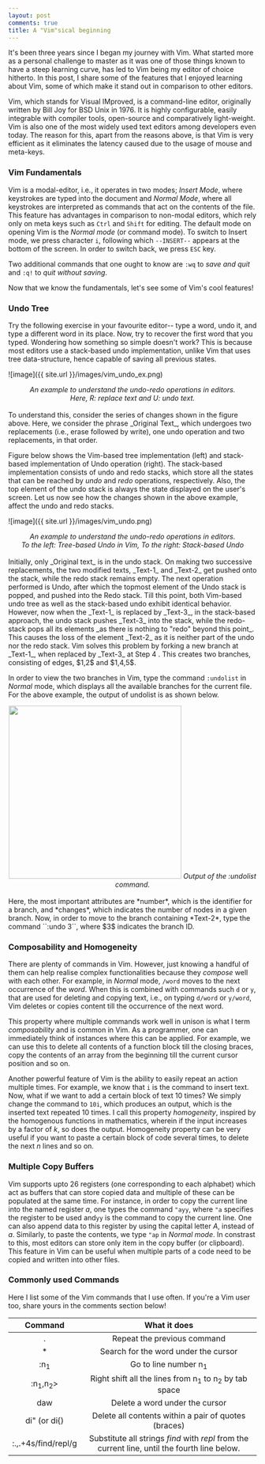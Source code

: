 ```yaml
---
layout: post
comments: true
title: A "Vim"sical beginning
---
```


It's been three years since I began my journey with Vim. What started more as a personal challenge to master as it was one of those things known to have a steep learning curve, has led to Vim being my editor of choice hitherto. In this post, I share some of the features that I enjoyed learning about Vim, some of which make it stand out in comparison to other editors. 

Vim, which stands for Visual IMproved, is a command-line editor, originally written by Bill Joy for BSD Unix in 1976. It is highly configurable, easily integrable with compiler tools, open-source and comparatively light-weight. Vim is also one of the most widely used text editors among developers even today. The reason for this, apart from the reasons above, is that Vim is very efficient as it eliminates the latency caused due to the usage of mouse and meta-keys. 

### Vim Fundamentals
Vim is a modal-editor, i.e., it operates in two modes; *Insert Mode*, where keystrokes are typed into the document and *Normal Mode*, where all keystrokes are interpreted as commands that act on the contents of the file. This feature has advantages in comparison to non-modal editors, which rely only on meta keys such as ``Ctrl`` and ``Shift`` for editing. The default mode on opening Vim is the _Normal mode_ (or command mode). To switch to Insert mode, we press character ``i``, following which ``--INSERT--`` appears at the bottom of the screen. In order to switch back, we press ``ESC`` key.
<!-- You will know you are in Insert mode when the bottom left of your screen has the words ``-- INSERT --``. The figure above shows how to switch back and forth between the two modes. <img src="{{ site.url }}/images/vim_funda.png" width="200" style="float:left"/>
#<br />-->
Two additional commands that one ought to know are ``:wq`` to _save and quit_ and ``:q!`` to _quit without saving_. 

Now that we know the fundamentals, let's see some of Vim's cool features!

### Undo Tree
Try the following exercise in your favourite editor-- type a word, undo it, and type a different word in its place. Now, try to recover the first word that you typed. Wondering how something so simple doesn't work? 
This is because most editors use a stack-based undo implementation, unlike Vim that uses tree data-structure, hence capable of saving all previous states. 

![image]({{ site.url }}/images/vim_undo_ex.png)
<center><i>An example to understand the undo-redo operations in editors. <br/> Here, R: replace text and U: undo text.</i></center>
<br />
To understand this, consider the series of changes shown in the figure above. Here, we consider the phrase _Original Text_, which undergoes two replacements (i.e., erase followed by write), one undo operation and two replacements, in that order.


<!--Here, the words _Original text_ are typed, and undergo two replacements, one undo operation and two replacements, in that order. -->


Figure below shows the Vim-based tree implementation (left) and stack-based implementation of Undo operation (right). The stack-based implementation consists of undo and redo stacks, which store all the states that can be reached by _undo_ and _redo_ operations, respectively. Also, the top element of the undo stack is always the state displayed on the user's screen.
Let us now see how the changes shown in the above example, affect the undo and redo stacks.

![image]({{ site.url }}/images/vim_undo.png)
<center><i>An example to understand the undo-redo operations in editors. <br /> To the left: Tree-based Undo in Vim, To the right: Stack-based Undo</i></center>
<br />
Initially, only _Original text_ is in the undo stack. On making two successive replacements, the two modified texts, _Text-1_ and _Text-2_ get pushed onto the stack, while the redo stack remains empty. 
<!--Note that the element on the top of the undo-stack is the one that is displayed on the user's screen.--> The next operation performed is Undo, after which the topmost element of the Undo stack is popped, and pushed into the Redo stack. Till this point, both Vim-based undo tree as well as the stack-based undo exhibit identical behavior. However, now when the _Text-1_ is replaced by _Text-3_, in the stack-based approach, the undo stack pushes _Text-3_ into the stack, while the redo-stack pops all its elements _as there is nothing to "redo" beyond this point_. This causes the loss of the element _Text-2_ as it is neither part of the undo nor the redo stack. Vim solves this problem by forking a new branch at _Text-1_, when replaced by _Text-3_ at Step 4 . This creates two branches, consisting of edges, $1,2$ and $1,4,5$.
<!--constituted by the edges $1,4,5$ when changes happen, as shown above.-->

In order to view the two branches in Vim, type the command ``:undolist`` in _Normal_ mode, which displays all the available branches for the current file. For the above example, the output of undolist is as shown below.
<center>
<img src="{{ site.url }}/images/undo-output.png" width="350"/>
<i> Output of the :undolist command. </i> 
 </center>
<br />
Here, the most important attributes are *number*, which is the identifier for a branch, and *changes*, which indicates the number of nodes in a given branch.
<!-- *when* indicates the time when the last change was made and *saved* indicates how many times the file was saved in the branch.--> Now, in order to move to the branch containing *Text-2*, type the command ``:undo 3``, where $3$ indicates the branch ID.
<!---### Recording Macros
As kids, most of us would have been fascinated by the _"apply a formula to a column feature"_ in Microsoft Excel. Macros in Vim are exactly like that, but for text instead of numbers. Say suppose you have a CSV file with the name in the first column written as ` Firstname``<space>``Lastname `. If you want to convert all the names into small-case and remove the space between them, all you have to do is do the action for the first row, record it and apply it to all other rows. This is realisable with a total of three simple commands. This action can be stored in a buffer and can be re-used anytime before closing the file. It can come handy to programmers when a data file has to be converted into a Python dictionary.-->

###  Composability and Homogeneity
There are plenty of commands in Vim. However, just knowing a handful of them can help realise complex functionalities because they *compose* well with each other. For example, in _Normal_ mode, `/word` moves to the next occurrence of the _word_. When this is combined with commands such `d` or `y`, that are used for deleting and copying text, i.e., on typing `d/word` or `y/word`, Vim deletes or copies content till the occurrence of the next word.
<!--  deletes from the current cursor position, i.e., when we type `d/word`, Vim deletes from the current cursor position till the next occurrence of the word. -->
This property where multiple commands work well in unison is what I term *composability* and is common in Vim. As a programmer, one can immediately think of instances where this can be applied. For example,  we can use this to delete all contents of a function block till the closing braces, copy the contents of an array from the beginning till the current cursor position and so on. 

Another powerful feature of Vim is the ability to easily repeat an action multiple times. For example, we know that ``i`` is the command to insert text. Now, what if we want to add a certain block of text 10 times? We simply change the command to ``10i``, which produces an output, which is the inserted text repeated $10$ times. I call this property *homogeneity*, inspired by the homogenous functions in mathematics, wherein if the input increases by a factor of $k$, so does the output. Homogeneity property can be very useful if you want to paste a certain block of code several times, to delete the next $n$ lines and so on. 


### Multiple Copy Buffers
Vim supports upto $26$ registers (one corresponding to each alphabet) which act as buffers that can store copied data and multiple of these can be populated at the same time. For instance, in order to copy the current line into the named register *a*, one types the command ``"ayy``, where ``"a`` specifies the register to be used and``yy`` is the command to copy the current line. One can also append data to this register by using the capital letter *A*, instead of *a*. Similarly, to paste the contents, we type ``"ap`` in _Normal mode_. In constrast to this, most editors can store only item in the copy buffer (or clipboard). 
This feature in Vim can be useful when multiple parts of a code need to be copied and written into other files.   

### Commonly used Commands
Here I list some of the Vim commands that I use often. If you're a Vim user too, share yours in the comments section below!

| Command             | What it does     |
| :----------:     | :------: |
| . 		       | Repeat the previous command          |
| \*		       | Search for the word under the cursor |
| :n<sub>1</sub>		       | Go to line number n<sub>1</sub>			  |
| :n<sub>1</sub>,n<sub>2</sub>>          | Right shift all the lines from n<sub>1</sub> to n<sub>2</sub> by tab space |
| daw		       | Delete a word under the cursor       |
| di" (or di{)     | Delete all contents within a pair of quotes (braces) |
| :.,.+4s/find/repl/g     | Substitute all strings *find* with *repl* from the current line, until the fourth line below. |



